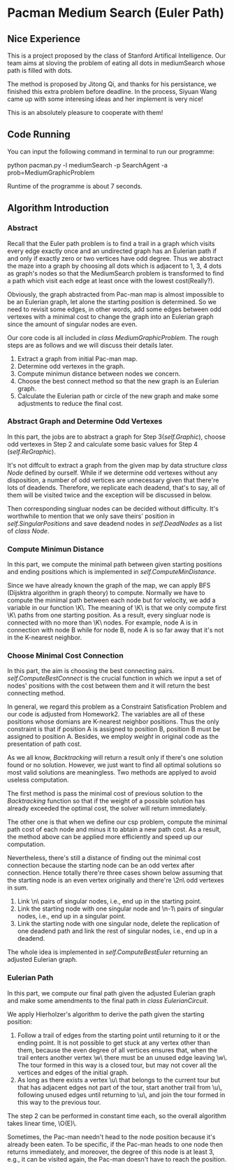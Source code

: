 
# Pacman Medium Search (Euler Path)

## Nice Experience
This is a project proposed by the class of Stanford Artifical Intelligence. Our team aims at sloving the problem of eating all dots in mediumSearch whose path is filled with dots.

The method is proposed by Jitong Qi, and thanks for his persistance, we finished this extra problem before deadline. In the process, Siyuan Wang came up with some interesing ideas and her implement is very nice!

This is an absolutely pleasure to cooperate with them!


## Code Running
You can input the following command in terminal to run our programme:

python pacman.py -l mediumSearch -p SearchAgent -a prob=MediumGraphicProblem

Runtime of the programme is about 7 seconds.

## Algorithm Introduction
### Abstract
Recall that the Euler path problem is to find a trail in a graph which visits every edge exactly once and an undirected graph has an Eulerian path if and only if exactly zero or two vertices have odd degree. Thus we abstract the maze into a graph by choosing all dots which is adjacent to 1, 3, 4 dots as graph's nodes so that the MediumSearch problem is transformed to find a path which visit each edge at least once with the lowest cost(Really?).

Obviously, the graph abstracted from Pac-man map is almost impossible to be an Eulerian graph, let alone the starting position is determined. So we need to revisit some edges, in other words, add some edges between odd vertexes with a minimal cost to change the graph into an Eulerian graph since the amount of singular nodes are even.

Our core code is all included in *class MediumGraphicProblem*. The rough steps are as follows and we will discuss their details later.

   1. Extract a graph from initial Pac-man map.
   2. Determine odd vertexes in the graph.
   3. Compute minimun distance between nodes we concern.
   4. Choose the best connect method so that the new graph is an Eulerian graph.
   5. Calculate the Eulerian path or circle of the new graph and make some adjustments to reduce the final cost.

### Abstract Graph and Determine Odd Vertexes
In this part, the jobs are to abstract a graph for Step 3(*self.Graphic*), choose odd vertexes in Step 2 and calculate some basic values for Step 4 (*self.ReGraphic*).

It's not diffcult to extract a graph from the given map by data structure *class Node* defined by ourself. While if we determine odd vertexes without any disposition, a number of odd vertices are unnecessary given that there're lots of deadends. Therefore, we replicate each deadend, that's to say, all of them will be visited twice and the exception will be discussed in below.

Then corresponding singluar nodes can be decided without difficulty. It's worthwhile to mention that we only save theirs' position in *self.SingularPositions* and save deadend nodes in *self.DeadNodes* as a list of *class Node*.

### Compute Minimun Distance
In this part, we compute the minimal path between given starting positions and ending positions which is implemented in *self.ComputeMinDistance*.

Since we have already known the graph of the map, we can apply BFS (Dijsktra algorithm in graph theory) to compute. Normally we have to compute the minimal path between each node but for velocity, we add a variable in our function \\K\\. The meaning of \\K\\ is that we only compute first \\K\\ paths from one starting position. As a result, every singluar node is connected with no more than \\K\\ nodes. For example, node A is in connection with node B while for node B, node A is so far away that it's not in the  K-nearest neighbor.
### Choose Minimal Cost Connection
In this part, the aim is choosing the best connecting pairs. *self.ComputeBestConnect* is the crucial function in which we input a set of nodes' positions with the cost between them and it will return the best connecting method.

In general, we regard this problem as a Constraint Satisfication Problem and our code is adjusted from Homework2. The variables are all of these positions whose domians are K-nearest neighbor positions. Thus the only constraint is that if position A is assigned to position B, position B must be assigned to position A. Besides, we employ *weight* in original code as the presentation of path cost.

As we all know, *Backtracking* will return a result only if there's one solution found or no solution. However, we just want to find all optimal solutions so most valid solutions are meaningless. Two methods are applyed to avoid useless computation.

The first method is pass the minimal cost of previous solution to the *Backtracking* function so that if the weight of a possible solution has already exceeded the optimal cost, the solver will return immediately.

The other one is that when we define our csp problem,  compute the minimal path cost of each node and minus it to abtain a new path cost. As a result, the method above can be applied more efficiently and speed up our computation.

Nevertheless, there's still a distance of finding out the minimal cost connection because the starting node can be an odd vertex after connection. Hence totally there're three cases shown below assuming that the starting node is an even vertex originally and there're \\2n\\ odd vertexes in sum.

  1. Link \\n\\ pairs of singular nodes, i.e., end up in the starting point.
  2. Link the starting node with one singular node and \\n-1\\ pairs of singular nodes, i.e., end up in a singular point.
  3. Link the starting node with one singular node, delete the replication of one deadend path and link the rest of singular nodes, i.e., end up in a deadend.

The whole idea is implemented in *self.ComputeBestEuler* returning an adjusted Eulerian graph.
### Eulerian Path
In this part, we compute our final path given the adjusted Eulerian graph and make some amendments to the final path in *class EulerianCircuit*.

We apply Hierholzer's algorithm to derive the path given the starting position:

  1. Follow a trail of edges from the starting point until returning to it or the ending point. It is not possible to get stuck at any vertex other than them, because the even degree of all vertices ensures that, when the trail enters another vertex \\w\\ there must be an unused edge leaving \\w\\. The tour formed in this way is a closed tour, but may not cover all the vertices and edges of the initial graph.
  2. As long as there exists a vertex \\u\\ that belongs to the current tour but that has adjacent edges not part of the tour, start another trail from \\u\\, following unused edges until returning to \\u\\, and join the tour formed in this way to the previous tour.

The step 2 can be performed in constant time each, so the overall algorithm takes linear time, \\O(E)\\.

Sometimes, the Pac-man needn't head to the node position because it's already been eaten. To be specific, if the Pac-man heads to one node then returns immediately, and moreover, the degree of this node is at least 3, e.g., it can be visited again, the Pac-man doesn't have to reach the position.
